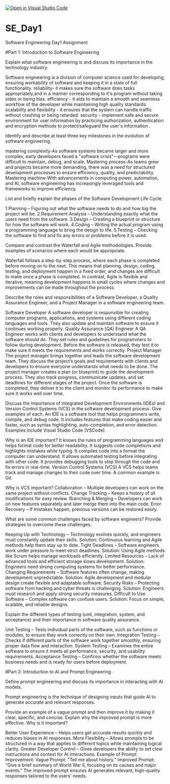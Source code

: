 [![Open in Visual Studio Code](https://classroom.github.com/assets/open-in-vscode-2e0aaae1b6195c2367325f4f02e2d04e9abb55f0b24a779b69b11b9e10269abc.svg)](https://classroom.github.com/online_ide?assignment_repo_id=18575965&assignment_repo_type=AssignmentRepo)
# SE_Day1
Software Engineering Day1 Assignment

#Part 1: Introduction to Software Engineering

Explain what software engineering is and discuss its importance in the technology industry.

Software engineering is a division of computer science used for developing, ensuring workability of software and keeping it in a state of full functionality.
reliability- it makes sure the software does tasks appropriately,and in a manner corresponding to it's program without taking sides or being bias. 
efficiency - it aids to maintain a smooth and seamless workflow of the developer while maintaining high quality standards.
scalability and flexibility - it ensures that the system can handle traffic without crashing or being retarded.
security - implement safe and secure environment for user information by practicing authorization, authentication and encryption methods to protect/safeguard the user's information  . 


Identify and describe at least three key milestones in the evolution of software engineering.

mastering complexity-As software systems became larger and more complex, early developers faced a "software crisis"—programs were difficult to maintain, debug, and scale.
Mastering process-As teams grew and projects became more demanding, there was a need for structured development processes to ensure efficiency, quality, and predictability.
Mastering machine-With advancements in computing power, automation, and AI, software engineering has increasingly leveraged tools and frameworks to improve efficiency.


List and briefly explain the phases of the Software Development Life Cycle.

1.Planning – Figuring out what the software needs to do and how big the project will be.
2.Requirement Analysis – Understanding exactly what the users need from the software.
3.Design – Creating a blueprint or structure for how the software will work.
4.Coding – Writing the actual program using a programming language to bring the design to life.
5.Testing – Checking the software to find and fix any errors or problems before it is used.

Compare and contrast the Waterfall and Agile methodologies. Provide examples of scenarios where each would be appropriate.

Waterfall follows a step-by-step process, where each phase is completed before moving on to the next. This means that planning, design, coding, testing, and deployment happen in a fixed order, and changes are difficult to make once a phase is completed. In contrast, Agile is flexible and iterative, meaning development happens in small cycles where changes and improvements can be made throughout the process.

Describe the roles and responsibilities of a Software Developer, a Quality Assurance Engineer, and a Project Manager in a software engineering team.

Software Developer
A software developer is responsible for creating computer programs, applications, and systems using different coding languages and tools. They also update and maintain software to ensure it continues working properly.
Quality Assurance (QA) Engineer
A QA Engineer works with clients and developers to understand what the software should do. They set rules and guidelines for programmers to follow during development. Before the software is released, they test it to make sure it meets the requirements and works correctly.
Project Manager
The project manager brings together and leads the software development team. They discuss the project’s goals and requirements with clients and developers to ensure everyone understands what needs to be done. The project manager creates a plan (or blueprint) to guide the development process. They also track progress, communicate updates, and set deadlines for different stages of the project. Once the software is completed, they deliver it to the client and monitor its performance to make sure it works well over time.


Discuss the importance of Integrated Development Environments (IDEs) and Version Control Systems (VCS) in the software development process. Give examples of each.
An IDE is a software tool that helps programmers write, compile, and debug code. It includes features that make coding easier and faster, such as syntax highlighting, auto-completion, and error detection. Examples include Visual Studio Code (VSCode).

Why is an IDE important?
It knows the rules of programming languages and helps format code for better readability.
It suggests code completions and highlights mistakes while typing.
It compiles code into a format the computer can understand.
It allows automated testing before integrating with other code.
It provides debugging tools to step through the code and fix errors in real-time.
Version Control Systems (VCS)
A VCS helps teams track and manage changes to their code over time. A common example is Git.

Why is VCS important?
Collaboration – Multiple developers can work on the same project without conflicts.
Change Tracking – Keeps a history of all modifications for easy review.
Branching & Merging – Developers can work on new features separately and later merge them into the main code.
Error Recovery – If mistakes happen, previous versions can be restored easily.

What are some common challenges faced by software engineers? Provide strategies to overcome these challenges.

Keeping Up with Technology – Technology evolves quickly, and engineers must constantly update their skills.
Solution: Continuous learning and Agile methods help them stay up to date.
Tight Deadlines – Software engineers work under pressure to meet strict deadlines.
Solution: Using Agile methods like Scrum helps manage workloads efficiently.
Limited Resources – Lack of advanced tools and efficient storage slows development.
Solution: Engineers need strong computing systems for better performance.
Changing Requirements – Software features often change, making development unpredictable.
Solution: Agile development and modular design create flexible and adaptable software.
Security Risks – Protecting software from hacking and cyber threats is challenging.
Solution: Engineers must research and apply strong security measures.
Difficult to Use Software – Complex software can confuse users.
Solution: Focus on simple, scalable, and reliable designs.

Explain the different types of testing (unit, integration, system, and acceptance) and their importance in software quality assurance.

Unit Testing – Tests individual parts of the software, such as functions or modules, to ensure they work correctly on their own.
Integration Testing – Checks if different parts of the software work together smoothly, ensuring proper data flow and interaction.
System Testing – Examines the entire software to ensure it meets all performance, security, and usability requirements.
Acceptance Testing – Confirms whether the software meets business needs and is ready for users before deployment.

#Part 2: Introduction to AI and Prompt Engineering

Define prompt engineering and discuss its importance in interacting with AI models.

Prompt engineering is the technique of designing inputs that guide AI to generate accurate and relevant responses.

Provide an example of a vague prompt and then improve it by making it clear, specific, and concise. Explain why the improved prompt is more effective.
Why is it important?

Better User Experience – Helps users get accurate results quickly and reduces biases in AI responses.
More Flexibility – Allows prompts to be structured in a way that applies to different topics while maintaining logical clarity.
Greater Developer Control – Gives developers the ability to set clear instructions and context for AI interactions.
Example of Prompt Improvement:
Vague Prompt: "Tell me about history."
Improved Prompt: "Give a brief summary of World War II, focusing on its causes and major events."
The improved prompt ensures AI generates relevant, high-quality responses tailored to the users' needs.
